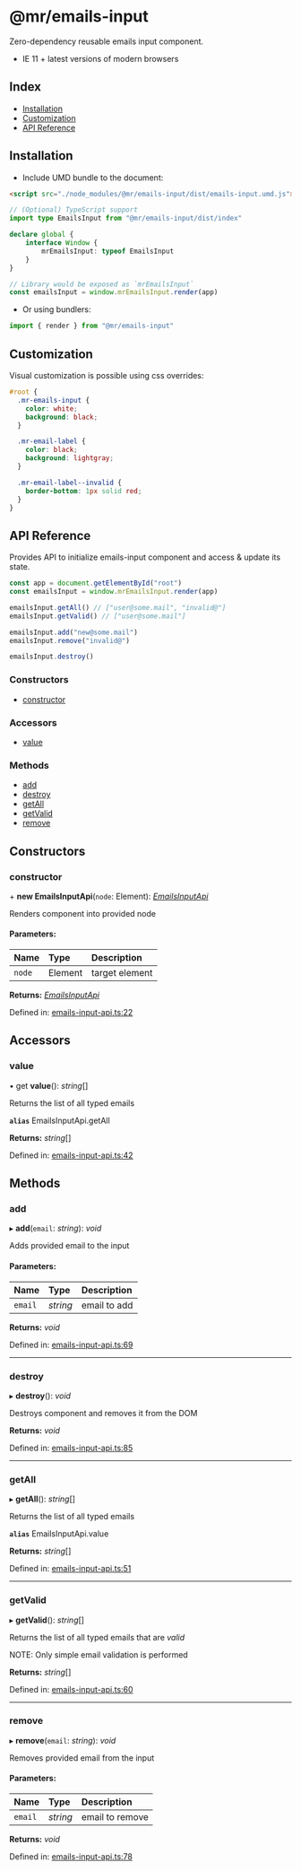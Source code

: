 # @mr/emails-input

Zero-dependency reusable emails input component.

- IE 11 + latest versions of modern browsers

## Index

- [Installation](Installation)
- [Customization](Customization)
- [API Reference](API-Reference)

## Installation

- Include UMD bundle to the document:

```html
<script src="./node_modules/@mr/emails-input/dist/emails-input.umd.js"></script>
```

```ts
// (Optional) TypeScript support
import type EmailsInput from "@mr/emails-input/dist/index"

declare global {
    interface Window {
        mrEmailsInput: typeof EmailsInput
    }
}

// Library would be exposed as `mrEmailsInput`
const emailsInput = window.mrEmailsInput.render(app)
```

- Or using bundlers:

```js
import { render } from "@mr/emails-input"
```

## Customization

Visual customization is possible using css overrides:

```scss
#root {
  .mr-emails-input {
    color: white;
    background: black;
  }

  .mr-email-label {
    color: black;
    background: lightgray;
  }

  .mr-email-label--invalid {
    border-bottom: 1px solid red;
  }
}
```

## API Reference

Provides API to initialize emails-input component
and access & update its state.

```js
const app = document.getElementById("root")
const emailsInput = window.mrEmailsInput.render(app)

emailsInput.getAll() // ["user@some.mail", "invalid@"]
emailsInput.getValid() // ["user@some.mail"]

emailsInput.add("new@some.mail")
emailsInput.remove("invalid@")

emailsInput.destroy()
```

### Constructors

- [constructor](#constructor)

### Accessors

- [value](#value)

### Methods

- [add](#add)
- [destroy](#destroy)
- [getAll](#getall)
- [getValid](#getvalid)
- [remove](#remove)

## Constructors

### constructor

\+ **new EmailsInputApi**(`node`: Element): [*EmailsInputApi*](#classesemailsinputapimd)

Renders component into provided node

#### Parameters:

Name | Type | Description |
:------ | :------ | :------ |
`node` | Element | target element    |

**Returns:** [*EmailsInputApi*](#classesemailsinputapimd)

Defined in: [emails-input-api.ts:22](https://github.com/mtratsiuk/mr-task/blob/e5dea6b/packages/mr-emails-input/src/emails-input-api.ts#L22)

## Accessors

### value

• get **value**(): *string*[]

Returns the list of all typed emails

**`alias`** EmailsInputApi.getAll

**Returns:** *string*[]

Defined in: [emails-input-api.ts:42](https://github.com/mtratsiuk/mr-task/blob/e5dea6b/packages/mr-emails-input/src/emails-input-api.ts#L42)

## Methods

### add

▸ **add**(`email`: *string*): *void*

Adds provided email to the input

#### Parameters:

Name | Type | Description |
:------ | :------ | :------ |
`email` | *string* | email to add    |

**Returns:** *void*

Defined in: [emails-input-api.ts:69](https://github.com/mtratsiuk/mr-task/blob/e5dea6b/packages/mr-emails-input/src/emails-input-api.ts#L69)

___

### destroy

▸ **destroy**(): *void*

Destroys component and removes it from the DOM

**Returns:** *void*

Defined in: [emails-input-api.ts:85](https://github.com/mtratsiuk/mr-task/blob/e5dea6b/packages/mr-emails-input/src/emails-input-api.ts#L85)

___

### getAll

▸ **getAll**(): *string*[]

Returns the list of all typed emails

**`alias`** EmailsInputApi.value

**Returns:** *string*[]

Defined in: [emails-input-api.ts:51](https://github.com/mtratsiuk/mr-task/blob/e5dea6b/packages/mr-emails-input/src/emails-input-api.ts#L51)

___

### getValid

▸ **getValid**(): *string*[]

Returns the list of all typed emails that are _valid_

NOTE: Only simple email validation is performed

**Returns:** *string*[]

Defined in: [emails-input-api.ts:60](https://github.com/mtratsiuk/mr-task/blob/e5dea6b/packages/mr-emails-input/src/emails-input-api.ts#L60)

___

### remove

▸ **remove**(`email`: *string*): *void*

Removes provided email from the input

#### Parameters:

Name | Type | Description |
:------ | :------ | :------ |
`email` | *string* | email to remove    |

**Returns:** *void*

Defined in: [emails-input-api.ts:78](https://github.com/mtratsiuk/mr-task/blob/e5dea6b/packages/mr-emails-input/src/emails-input-api.ts#L78)
